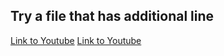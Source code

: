 ## Try a file that has additional line

[Link to Youtube](https://www.youtube.com/)
[Link to Youtube](https://www.youtube.com/)
